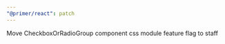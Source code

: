 ```yaml
---
"@primer/react": patch
---
```


Move CheckboxOrRadioGroup component css module feature flag to staff

